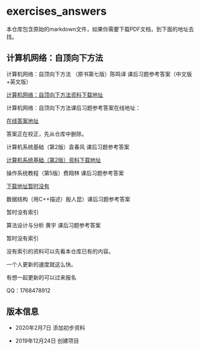 # exercises_answers

本仓库包含原始的markdown文件，如果你需要下载PDF文档，到下面的地址去找。

## 计算机网络：自顶向下方法

计算机网络：自顶向下方法 （原书第七版）陈鸣译 课后习题参考答案（中文版+英文版）

<a href="https://feater.top/?p=29">计算机网络：自顶向下方法资料下载地址</a>

计算机网络：自顶向下方法课后习题参考答案在线地址：

<a href="https://feater.top/?p=11">在线答案地址</a>

答案正在校正，先从仓库中删除。

计算机系统基础（第2版）袁春风 课后习题参考答案

<a href="https://feater.top/?p=34">计算机系统基础（第2版）资料下载地址</a>

操作系统教程（第5版）费翔林 课后习题参考答案

<a href="">下载地址暂时没有</a>

数据结构（用C++描述）殷人昆）课后习题参考答案

暂时没有索引

算法设计与分析 黄宇 课后习题参考答案

暂时没有索引

没有索引的资料可以先看本仓库已有的内容。

一个人更新的速度就这么快。

有想一起更新的可以过来报名

QQ：1768478912

## 版本信息

- 2020年2月7日
  添加初步资料

- 2019年12月24日
  创建项目
